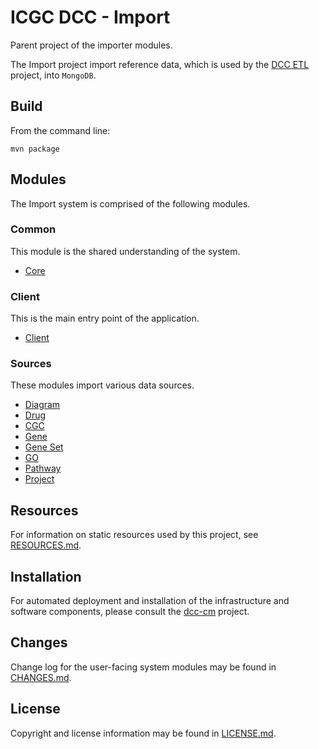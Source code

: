 # ICGC DCC - Import

Parent project of the importer modules.

The Import project import reference data, which is used by the [DCC ETL](https://github.com/icgc-dcc/dcc-etl) project, into `MongoDB`.

## Build

From the command line:

	mvn package

## Modules

The Import system is comprised of the following modules.

### Common

This module is the shared understanding of the system.

- [Core](dcc-import-core/README.md)

### Client

This is the main entry point of the application.

- [Client](dcc-import-client/README.md)

### Sources

These modules import various data sources.

- [Diagram](dcc-import-diagram/README.md)
- [Drug](dcc-import-drug/README.md)
- [CGC](dcc-import-cgc/README.md)
- [Gene](dcc-import-gene/README.md)
- [Gene Set](dcc-import-geneset/README.md)
- [GO](dcc-import-go/README.md)
- [Pathway](dcc-import-pathway/README.md)
- [Project](dcc-import-project/README.md)

## Resources

For information on static resources used by this project, see [RESOURCES.md](RESOURCES.md).

## Installation

For automated deployment and installation of the infrastructure and software components, please consult the [dcc-cm](https://github.com/icgc-dcc/dcc-cm/blob/develop/ansible/README.md) project.

## Changes

Change log for the user-facing system modules may be found in [CHANGES.md](CHANGES.md).

## License

Copyright and license information may be found in [LICENSE.md](LICENSE.md).
